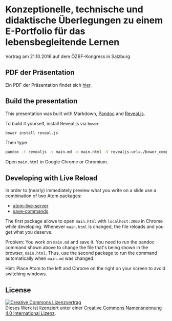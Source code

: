 # Konzeptionelle, technische und didaktische Überlegungen zu einem E-Portfolio für das lebensbegleitende Lernen

Vortrag am 21.10.2016 auf dem ÖZBF-Kongress in Salzburg

## PDF der Präsentation

Ein PDF der Präsentation findet sich [hier](https://github.com/iTBH/2016-10-21-lebensbegleitende-eportfolios-oezbf-salzburg/blob/v1.0/build/2016-10-21-A_Duerkop_Lebensbegleitendes_E-Portfolio.pdf).

## Build the presentation

This presentation was built with Markdown, [Pandoc](http://pandoc.org/MANUAL.html#producing-slide-shows-with-pandoc) and [Reveal.js](http://lab.hakim.se/reveal-js/#/).

To build it yourself, install Reveal.js via `bower`

```bash
bower install reveal.js
```

Then type

```bash
pandoc -t revealjs -s main.md -o main.html -V revealjs-url=./bower_components/reveal.js -V theme=sky -V history=true -V controls=false -V css=style.css -V center=true -V transition=fade --slide-level=2
```

Open `main.html` in Google Chrome or Chromium.

## Developing with Live Reload

In order to (nearly) immediately preview what you write on a slide use a combination of two Atom packages:

- [atom-live-server](https://atom.io/packages/atom-live-server)
- [save-commands](https://atom.io/packages/save-commands)

The first package allows to open `main.html` with `localhost:3000` in Chrome while developing. Whenever `main.html` is changed, the file reloads and you get what you deserve.

Problem: You work on `main.md` and save it. You need to run the pandoc command shown above to change the file that's being shown in the browser, `main.html`. Thus, use the second package to run the command automatically when `main.md` was changed.

Hint: Place Atom to the left and Chrome on the right on your screen to avoid switching windows.


## License

<a rel="license" href="http://creativecommons.org/licenses/by/4.0/"><img alt="Creative Commons Lizenzvertrag" style="border-width:0" src="https://i.creativecommons.org/l/by/4.0/88x31.png" /></a><br />Dieses Werk ist lizenziert unter einer <a rel="license" href="http://creativecommons.org/licenses/by/4.0/">Creative Commons Namensnennung 4.0 International Lizenz</a>.
